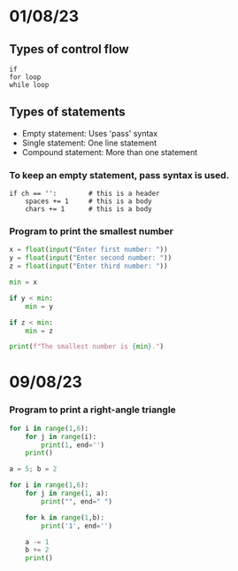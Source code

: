 # 01/08/23

## Types of control flow  

```
if 
for loop 
while loop 
```

## Types of statements 

- Empty statement: Uses 'pass' syntax 
- Single statement: One line statement 
- Compound statement: More than one statement 


### To keep an empty statement, pass syntax is used. 
```
if ch == '':        # this is a header 
    spaces += 1     # this is a body  
    chars += 1      # this is a body 
```

### Program to print the smallest number 
```py
x = float(input("Enter first number: "))
y = float(input("Enter second number: "))
z = float(input("Enter third number: "))

min = x 

if y < min: 
    min = y 

if z < min: 
    min = z 

print(f"The smallest number is {min}.")

```


# 09/08/23 

### Program to print a right-angle triangle 
```py 
for i in range(1,6): 
    for j in range(i):
        print(1, end='')
    print()
```

```py
a = 5; b = 2 

for i in range(1,6): 
    for j in range(1, a): 
        print("", end=" ")

    for k in range(1,b):
        print('1', end='')

    a -= 1 
    b += 2 
    print()
```